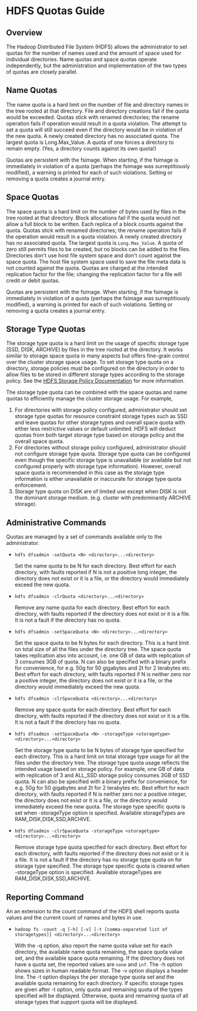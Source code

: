 <!---
  Licensed under the Apache License, Version 2.0 (the "License");
  you may not use this file except in compliance with the License.
  You may obtain a copy of the License at

   http://www.apache.org/licenses/LICENSE-2.0

  Unless required by applicable law or agreed to in writing, software
  distributed under the License is distributed on an "AS IS" BASIS,
  WITHOUT WARRANTIES OR CONDITIONS OF ANY KIND, either express or implied.
  See the License for the specific language governing permissions and
  limitations under the License. See accompanying LICENSE file.
-->

HDFS Quotas Guide
=================

<!-- MACRO{toc|fromDepth=0|toDepth=3} -->

Overview
--------

The Hadoop Distributed File System (HDFS) allows the administrator to set quotas for the number of names used and the amount of space used for individual directories. Name quotas and space quotas operate independently, but the administration and implementation of the two types of quotas are closely parallel.

Name Quotas
-----------

The name quota is a hard limit on the number of file and directory names in the tree rooted at that directory. File and directory creations fail if the quota would be exceeded. Quotas stick with renamed directories; the rename operation fails if operation would result in a quota violation. The attempt to set a quota will still succeed even if the directory would be in violation of the new quota. A newly created directory has no associated quota. The largest quota is Long.Max\_Value. A quota of one forces a directory to remain empty. (Yes, a directory counts against its own quota!)

Quotas are persistent with the fsimage. When starting, if the fsimage is immediately in violation of a quota (perhaps the fsimage was surreptitiously modified), a warning is printed for each of such violations. Setting or removing a quota creates a journal entry.

Space Quotas
------------

The space quota is a hard limit on the number of bytes used by files in the tree rooted at that directory. Block allocations fail if the quota would not allow a full block to be written. Each replica of a block counts against the quota. Quotas stick with renamed directories; the rename operation fails if the operation would result in a quota violation. A newly created directory has no associated quota. The largest quota is `Long.Max_Value`. A quota of zero still permits files to be created, but no blocks can be added to the files. Directories don't use host file system space and don't count against the space quota. The host file system space used to save the file meta data is not counted against the quota. Quotas are charged at the intended replication factor for the file; changing the replication factor for a file will credit or debit quotas.

Quotas are persistent with the fsimage. When starting, if the fsimage is immediately in violation of a quota (perhaps the fsimage was surreptitiously modified), a warning is printed for each of such violations. Setting or removing a quota creates a journal entry.

Storage Type Quotas
------------------

The storage type quota is a hard limit on the usage of specific storage type (SSD, DISK, ARCHIVE) by files in the tree rooted at the directory. It works similar to storage space quota in many aspects but offers fine-grain control over the cluster storage space usage. To set storage type quota on a directory, storage policies must be configured on the directory in order to allow files to be stored in different storage types according to the storage policy. See the [HDFS Storage Policy Documentation](./ArchivalStorage.html) for more information.

The storage type quota can be combined with the space quotas and name quotas to efficiently manage the cluster storage usage. For example,

1. For directories with storage policy configured, administrator should set storage type quotas for resource constraint storage types such as SSD and leave quotas for other storage types and overall space quota with either less restrictive values or default unlimited. HDFS will deduct quotas from both target storage type based on storage policy and the overall space quota.
2. For directories without storage policy configured, administrator should not configure storage type quota. Storage type quota can be configured even though the specific storage type is unavailable (or available but not configured properly with storage type information). However, overall space quota is recommended in this case as the storage type information is either unavailable or inaccurate for storage type quota enforcement.
3. Storage type quota on DISK are of limited use except when DISK is not the dominant storage medium. (e.g. cluster with predominantly ARCHIVE storage).

Administrative Commands
-----------------------

Quotas are managed by a set of commands available only to the administrator.

*   `hdfs dfsadmin -setQuota <N> <directory>...<directory>`

    Set the name quota to be N for each directory. Best effort for each
    directory, with faults reported if N is not a positive long
    integer, the directory does not exist or it is a file, or the
    directory would immediately exceed the new quota.

*   `hdfs dfsadmin -clrQuota <directory>...<directory>`

    Remove any name quota for each directory. Best effort for each
    directory, with faults reported if the directory does not exist or
    it is a file. It is not a fault if the directory has no quota.

*   `hdfs dfsadmin -setSpaceQuota <N> <directory>...<directory>`

    Set the space quota to be N bytes for each directory. This is a
    hard limit on total size of all the files under the directory tree.
    The space quota takes replication also into account, i.e. one GB of
    data with replication of 3 consumes 3GB of quota. N can also be
    specified with a binary prefix for convenience, for e.g. 50g for 50
    gigabytes and 2t for 2 terabytes etc. Best effort for each
    directory, with faults reported if N is neither zero nor a positive
    integer, the directory does not exist or it is a file, or the
    directory would immediately exceed the new quota.

*   `hdfs dfsadmin -clrSpaceQuota <directory>...<directory>`

    Remove any space quota for each directory. Best effort for each
    directory, with faults reported if the directory does not exist or
    it is a file. It is not a fault if the directory has no quota.


*   `hdfs dfsadmin -setSpaceQuota <N> -storageType <storagetype> <directory>...<directory>`

    Set the storage type quota to be N bytes of storage type specified for each directory.
    This is a hard limit on total storage type usage for all the files under the directory tree.
    The storage type quota usage reflects the intended usage based on storage policy. For example,
    one GB of data with replication of 3 and ALL_SSD storage policy consumes 3GB of SSD quota. N
    can also be specified with a binary prefix for convenience, for e.g. 50g for 50
    gigabytes and 2t for 2 terabytes etc. Best effort for each
    directory, with faults reported if N is neither zero nor a positive
    integer, the directory does not exist or it is a file, or the
    directory would immediately exceed the new quota. The storage type
    specific quota is set when -storageType option is specified. Available
    storageTypes are RAM_DISK,DISK,SSD,ARCHIVE.

*   `hdfs dfsadmin -clrSpaceQuota -storageType <storagetype> <directory>...<directory>`

    Remove storage type quota specified for each directory. Best effort
    for each directory, with faults reported if the directory does not exist or
    it is a file. It is not a fault if the directory has no storage type quota on
    for storage type specified. The storage type specific quota is cleared when -storageType
    option is specified. Available storageTypes are RAM_DISK,DISK,SSD,ARCHIVE.

Reporting Command
-----------------

An an extension to the count command of the HDFS shell reports quota values and the current count of names and bytes in use.

*   `hadoop fs -count -q [-h] [-v] [-t [comma-separated list of storagetypes]] <directory>...<directory>`

    With the -q option, also report the name quota value set for each
    directory, the available name quota remaining, the space quota
    value set, and the available space quota remaining. If the
    directory does not have a quota set, the reported values are `none`
    and `inf`. The -h option shows sizes in human readable format.
    The -v option displays a header line. The -t option displays the per
    storage type quota set and the available quota remaining for each directory.
    If specific storage types are given after -t option, only quota and remaining
    quota of the types specified will be displayed. Otherwise, quota and
    remaining quota of all storage types that support quota will be displayed.
